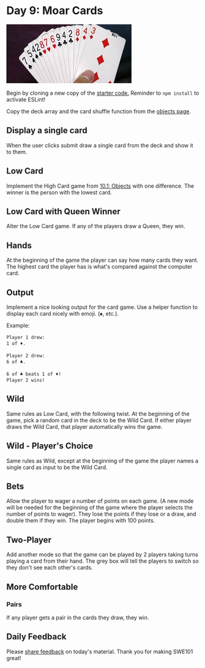 # Day 9: Moar Cards

![](../.gitbook/assets/images-ccad.jpeg)

Begin by cloning a new copy of the [starter code.](https://github.com/rocketacademy/swe101-starter-code) Reminder to `npm install` to activate ESLint!

Copy the deck array and the card shuffle function from the [objects page](https://swe101.rocketacademy.co/10-javascript-objects/10-1-objects).

## Display a single card

When the user clicks submit draw a single card from the deck and show it to them.

## Low Card

Implement the High Card game from [10.1: Objects](../10-javascript-objects/10.1-objects.md#high-card) with one difference. The winner is the person with the lowest card.

## Low Card with Queen Winner

Alter the Low Card game. If any of the players draw a Queen, they win.

## Hands

At the beginning of the game the player can say how many cards they want. The highest card the player has is what's compared against the computer card.

## Output

Implement a nice looking output for the card game. Use a helper function to display each card nicely with emoji. \(♠️, etc.\).

Example:

```text
Player 1 drew:
1 of ♦️.

Player 2 drew:
6 of ♣️.

6 of ♣️ beats 1 of ♦!
Player 2 wins!
```

## **Wild**

Same rules as Low Card, with the following twist. At the beginning of the game, pick a random card in the deck to be the Wild Card. If either player draws the Wild Card, that player automatically wins the game.

## Wild - Player's Choice

Same rules as Wild, except at the beginning of the game the player names a single card as input to be the Wild Card.

## **Bets**

Allow the player to wager a number of points on each game. \(A new mode will be needed for the beginning of the game where the player selects the number of points to wager\). They lose the points if they lose or a draw, and double them if they win. The player begins with 100 points.

## Two-Player

Add another mode so that the game can be played by 2 players taking turns playing a card from their hand. The grey box will tell the players to switch so they don't see each other's cards.

## More Comfortable

### Pairs

If any player gets a pair in the cards they draw, they win.

## Daily Feedback

Please [share feedback](https://forms.gle/NK3mez8er7pPo7tu5) on today's material. Thank you for making SWE101 great!

